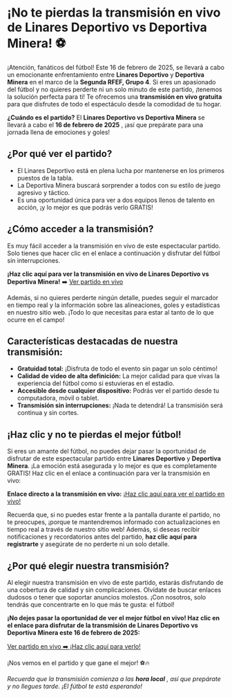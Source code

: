 # ¡No te pierdas la transmisión en vivo de Linares Deportivo vs Deportiva Minera! ⚽

¡Atención, fanáticos del fútbol! Este 16 de febrero de 2025, se llevará a cabo un emocionante enfrentamiento entre **Linares Deportivo** y **Deportiva Minera** en el marco de la **Segunda RFEF, Grupo 4**. Si eres un apasionado del fútbol y no quieres perderte ni un solo minuto de este partido, ¡tenemos la solución perfecta para ti! Te ofrecemos una **transmisión en vivo gratuita** para que disfrutes de todo el espectáculo desde la comodidad de tu hogar.

**¿Cuándo es el partido?** El **Linares Deportivo vs Deportiva Minera** se llevará a cabo el **16 de febrero de 2025** , ¡así que prepárate para una jornada llena de emociones y goles!

## ¿Por qué ver el partido?

- El Linares Deportivo está en plena lucha por mantenerse en los primeros puestos de la tabla.
- La Deportiva Minera buscará sorprender a todos con su estilo de juego agresivo y táctico.
- Es una oportunidad única para ver a dos equipos llenos de talento en acción, ¡y lo mejor es que podrás verlo GRATIS!

## ¿Cómo acceder a la transmisión?

Es muy fácil acceder a la transmisión en vivo de este espectacular partido. Solo tienes que hacer clic en el enlace a continuación y disfrutar del fútbol sin interrupciones.

**¡Haz clic aquí para ver la transmisión en vivo de Linares Deportivo vs Deportiva Minera!** ➡️ [Ver partido en vivo](https://tinyurl.com/livestreamfreeo?st=Linares+Deportivo+vs+Deportiva+Minera&si=ghc)

Además, si no quieres perderte ningún detalle, puedes seguir el marcador en tiempo real y la información sobre las alineaciones, goles y estadísticas en nuestro sitio web. ¡Todo lo que necesitas para estar al tanto de lo que ocurre en el campo!

## Características destacadas de nuestra transmisión:

- **Gratuidad total:** ¡Disfruta de todo el evento sin pagar un solo céntimo!
- **Calidad de video de alta definición:** La mejor calidad para que vivas la experiencia del fútbol como si estuvieras en el estadio.
- **Accesible desde cualquier dispositivo:** Podrás ver el partido desde tu computadora, móvil o tablet.
- **Transmisión sin interrupciones:** ¡Nada te detendrá! La transmisión será continua y sin cortes.

## ¡Haz clic y no te pierdas el mejor fútbol!

Si eres un amante del fútbol, no puedes dejar pasar la oportunidad de disfrutar de este espectacular partido entre **Linares Deportivo** y **Deportiva Minera**. ¡La emoción está asegurada y lo mejor es que es completamente GRATIS! Haz clic en el enlace a continuación para ver la transmisión en vivo:

**Enlace directo a la transmisión en vivo:** [¡Haz clic aquí para ver el partido en vivo!](https://tinyurl.com/livestreamfreeo?st=Linares+Deportivo+vs+Deportiva+Minera&si=ghc)

Recuerda que, si no puedes estar frente a la pantalla durante el partido, no te preocupes, ¡porque te mantendremos informado con actualizaciones en tiempo real a través de nuestro sitio web! Además, si deseas recibir notificaciones y recordatorios antes del partido, **haz clic aquí para registrarte** y asegúrate de no perderte ni un solo detalle.

## ¿Por qué elegir nuestra transmisión?

Al elegir nuestra transmisión en vivo de este partido, estarás disfrutando de una cobertura de calidad y sin complicaciones. Olvídate de buscar enlaces dudosos o tener que soportar anuncios molestos. ¡Con nosotros, solo tendrás que concentrarte en lo que más te gusta: el fútbol!

**¡No dejes pasar la oportunidad de ver el mejor fútbol en vivo! Haz clic en el enlace para disfrutar de la transmisión de Linares Deportivo vs Deportiva Minera este 16 de febrero de 2025:**

[Ver partido en vivo ➡️ ¡Haz clic aquí para verlo!](https://tinyurl.com/livestreamfreeo?st=Linares+Deportivo+vs+Deportiva+Minera&si=ghc)

¡Nos vemos en el partido y que gane el mejor! ⚽🔥

_Recuerda que la transmisión comienza a las **hora local** , así que prepárate y no llegues tarde. ¡El fútbol te está esperando!_
